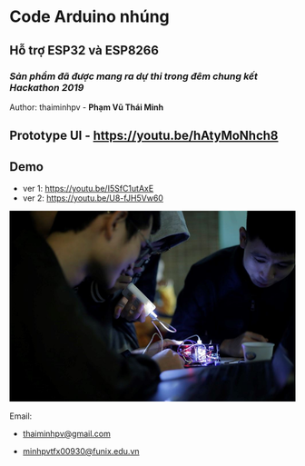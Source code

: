 # Code Arduino nhúng

## Hỗ trợ ESP32 và ESP8266

### ***Sản phẩm đã được mang ra dự thi trong đêm chung kết Hackathon 2019***

Author: thaiminhpv - **Phạm Vũ Thái Minh**

## Prototype UI - https://youtu.be/hAtyMoNhch8

## Demo

- ver 1: https://youtu.be/I5SfC1utAxE
- ver 2: https://youtu.be/U8-fJH5Vw60

![example](./ver2.jpg)


Email: 

- thaiminhpv@gmail.com

- minhpvtfx00930@funix.edu.vn
